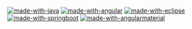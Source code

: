 [![made-with-java](https://img.shields.io/badge/Made%20with-mysql-1f425f.svg)](https://www.mysql.com/)
[![made-with-angular](https://img.shields.io/badge/Made%20with-angular-1f425f.svg)](https://angular.io/)
[![made-with-eclipse](https://img.shields.io/badge/Made%20with-eclipse-1f425f.svg)](https://www.eclipse.org/)
[![made-with-springboot](https://img.shields.io/badge/Made%20with-springboot-1f425f.svg)](https://spring.io/projects/spring-boot)
[![made-with-angularmaterial](https://img.shields.io/badge/Made%20with-angularmaterial-1f425f.svg)](https://material.angular.io/)
